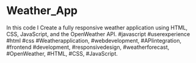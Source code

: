 # Weather_App
In this code I Create a fully responsive weather application using HTML, CSS, JavaScript, and the OpenWeather API. #javascript #userexperience #html #css #Weatherapplication, #webdevelopment, #APIintegration, #frontend #development, #responsivedesign, #weatherforecast, #OpenWeather, #HTML, #CSS, #JavaScript.
